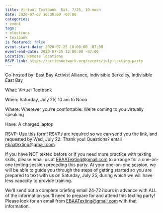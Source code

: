 ```yaml
---
title: Virtual Textbank  Sat. 7/25, 10-noon
date: 2020-07-07 16:30:00 -07:00
categories:
- event
tags:
- elections
- textbank
is featured: false
event-start-date: 2020-07-25 10:00:00 -07:00
event-end-date: 2020-07-25 12:00:00 -07:00
Location: Remote locations
RSVP-link: https://actionnetwork.org/events/july-texting-party
---
```


Co-hosted by: East Bay Activist Alliance, Indivisible Berkeley, Indivisible East Bay

What: Virtual Textbank 

When: Saturday, July 25, 10 am to Noon

Where: Wherever you're comfortable. We're coming to you virtually speaking

Have: A charged laptop

RSVP: [Use this form!](https://actionnetwork.org/events/july-texting-party) RSVPs are required so we can send you the link, and requested by Wed, July 22.
Thank you!
Questions? email [ebaatexting@gmail.com](mailto:ebaatexting@gmail.com)

If you have NOT texted before or if you need more practice with texting skills, please email us at EBAATexting@gmail.com to arrange for a one-on-one texting session preceding this party. At your one-on-one session, we will be able to guide you through the steps of getting started so you are prepared to text with us on Saturday, July 25, during which we will have less capacity to provide training.

We'll send out a complete briefing email 24-72 hours in advance with ALL of the information you'll need to prepare for and attend this texting party! Please look for an email from EBAATexting@gmail.com with that information.  
